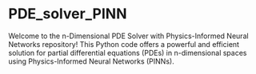 # PDE_solver_PINN
Welcome to the n-Dimensional PDE Solver with Physics-Informed Neural Networks repository! This Python code offers a powerful and efficient solution for partial differential equations (PDEs) in n-dimensional spaces using Physics-Informed Neural Networks (PINNs).
